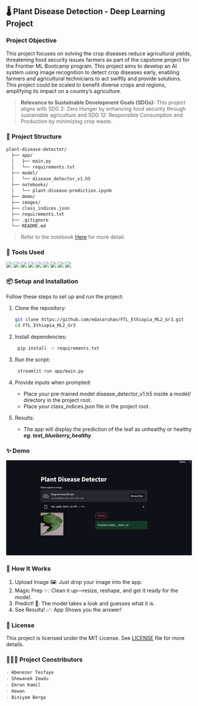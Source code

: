 ## 🌡️ **Plant Disease Detection - Deep Learning Project**
 
### **Project Objective**

This project focuses on solving the crop diseases reduce agricultural yields, threatening food security issues farmers as part of the capstone project for the Frontier ML Bootcamp program. This project aims to develop an AI system using image recognition to detect crop diseases early, enabling farmers and agricultural technicians to act swiftly and provide solutions. This project could be scaled to benefit diverse crops and regions, amplifying its impact on a country’s agriculture.

> **Relevance to Sustainable Development Goals (SDGs):**
  This project aligns with SDG 2: Zero Hunger by enhancing food security through sustainable agriculture and SDG 12: Responsible Consumption and Production by minimizing crop waste.

### 📂 **Project Structure**

```
plant-disease-detector/
  ├── app/
  │   ├── main.py                   
  │   └── requirements.txt            
  ├── model/
  │   └── disease_detector_v1.h5      
  ├── notebooks/
  │   └── plant-disease-prediction.ipynb 
  ├── demo/
  ├── images/                          
  ├── class_indices.json              
  ├── requirements.txt              
  ├── .gitignore                 
  └── README.md   
```

> Refer to the notebook [Here](https://github.com/edasaruhan/FTL_Ethiopia_ML2_Gr3/notebooks/plant-disease-prediction.ipynb) for more detail.

### 🔧 **Tools Used**

<p>
<img src="https://img.shields.io/badge/-Python-3776AB?style=flat&logo=python&logoColor=white">
<img src="https://img.shields.io/badge/-TensorFlow-FF6F00?style=flat&logo=tensorflow&logoColor=white">  
<img src="https://img.shields.io/badge/-Streamlit-FF4B4B?style=flat&logo=streamlit&logoColor=white">
<img src="https://img.shields.io/badge/-Keras-D00000?style=flat&logo=keras&logoColor=white"> 
<img src="https://img.shields.io/badge/-scikit--learn-F7931E?style=flat&logo=scikit-learn&logoColor=white">
<img src="https://img.shields.io/badge/-NumPy-013243?style=flat&logo=numpy&logoColor=white">
<img src="https://img.shields.io/badge/-Pandas-150458?style=flat&logo=pandas&logoColor=white">
<img src="https://img.shields.io/badge/-Matplotlib-11557C?style=flat&logo=matplotlib&logoColor=white">
<img src="https://img.shields.io/badge/-Seaborn-3888E3?style=flat&logo=seaborn&logoColor=white">
</p>



### 📦 **Setup and Installation**

Follow these steps to set up and run the project:

1. Clone the repository:
    ```bash
    git clone https://github.com/edasaruhan/FTL_Ethiopia_ML2_Gr3.git
    cd FTL_Ethiopia_ML2_Gr3
    ```

2. Install dependencies:
   ```bash
    pip install -r requirements.txt
   ```
3. Run the script:
   ```bash
    streamlit run app/main.py
   ```
4. Provide inputs when prompted:

   - Place your pre-trained model disease_detector_v1.h5 inside a model/ directory in the project root.
   - Place your class_indices.json file in the project root.
  
5. Results:

   - The app will display the prediction of the leaf as unhealthy or healthy ***eg. test_blueberry_healthy***.



### ✨ **Demo**
![Disease Prediction Demo](https://raw.githubusercontent.com/edasaruhan/FTL_Ethiopia_ML2_Gr3/main/demo/disease_prediction%202.PNG)


### 🚀 **How It Works**

1. Upload Image 🖼️: Just drop your image into the app.
2. Magic Prep ✨: Clean it up—resize, reshape, and get it ready for the model.
3. Predict! 🤔: The model takes a look and guesses what it is.
4. See Results! ✅: App Shows you the answer!


### 📝 **License**

This project is licensed under the MIT License. See [LICENSE](./LICENSE) file for more details.


### 🧑‍🤝‍🧑 **Project Constributors**
```python
- Abenezer Tesfaye
- Shewanek Zewdu
- Emran Kamil 
- Hewan
- Biniyam Berga 
```
